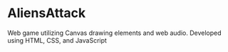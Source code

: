 # AliensAttack
Web game utilizing Canvas drawing elements and web audio. Developed using HTML, CSS, and JavaScript
